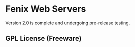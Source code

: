 # Fenix Web Servers

Version 2.0 is complete and undergoing pre-release testing.

## GPL License (Freeware)
